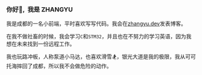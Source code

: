 ### 你好👋, &nbsp;我是 ZHANGYU

我是成都的一名小前端，平时喜欢写写代码。我会在[zhangyu.dev](https://www.zhangyu.dev/)发表博客。

在我不做社畜的时候，我会学习`C`和`STM32`，并且也在不努力的学习英语，因为我想在未来找到一份远程工作。

我也玩路冲板，人称泵道小马达，也喜欢滑雪🏂，银光大道是我的极限，我从可可托海摔回了成都，所以我不会做危险的动作。
